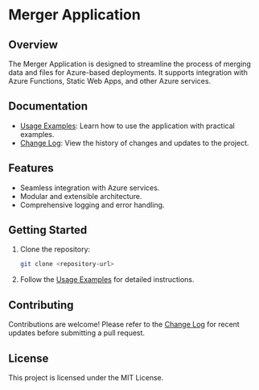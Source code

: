 # Merger Application

## Overview
The Merger Application is designed to streamline the process of merging data and files for Azure-based deployments. It supports integration with Azure Functions, Static Web Apps, and other Azure services.

## Documentation
- [Usage Examples](./UsageExamples.md): Learn how to use the application with practical examples.
- [Change Log](./ChangeLog.md): View the history of changes and updates to the project.

## Features
- Seamless integration with Azure services.
- Modular and extensible architecture.
- Comprehensive logging and error handling.

## Getting Started
1. Clone the repository:
   ```bash
   git clone <repository-url>
   ```
2. Follow the [Usage Examples](./UsageExamples.md) for detailed instructions.

## Contributing
Contributions are welcome! Please refer to the [Change Log](./ChangeLog.md) for recent updates before submitting a pull request.

## License
This project is licensed under the MIT License.

